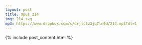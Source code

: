 ```yaml
---
layout: post
title: Opus 214
img: 214.svg
mp3: https://www.dropbox.com/s/drjlc5z3jq7ln0d/214.mp3?dl=1
---
```


{% include post_content.html %}
